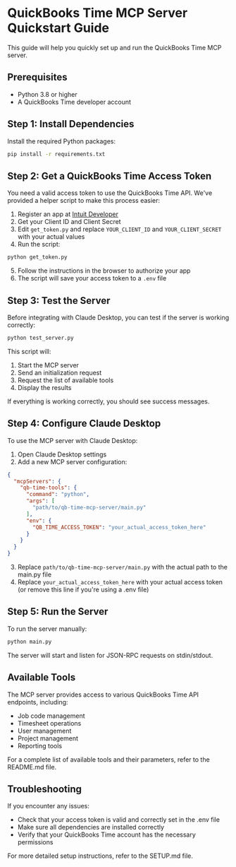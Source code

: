 # QuickBooks Time MCP Server Quickstart Guide

This guide will help you quickly set up and run the QuickBooks Time MCP server.

## Prerequisites

- Python 3.8 or higher
- A QuickBooks Time developer account

## Step 1: Install Dependencies

Install the required Python packages:

```bash
pip install -r requirements.txt
```

## Step 2: Get a QuickBooks Time Access Token

You need a valid access token to use the QuickBooks Time API. We've provided a helper script to make this process easier:

1. Register an app at [Intuit Developer](https://developer.intuit.com/)
2. Get your Client ID and Client Secret
3. Edit `get_token.py` and replace `YOUR_CLIENT_ID` and `YOUR_CLIENT_SECRET` with your actual values
4. Run the script:

```bash
python get_token.py
```

5. Follow the instructions in the browser to authorize your app
6. The script will save your access token to a `.env` file

## Step 3: Test the Server

Before integrating with Claude Desktop, you can test if the server is working correctly:

```bash
python test_server.py
```

This script will:
1. Start the MCP server
2. Send an initialization request
3. Request the list of available tools
4. Display the results

If everything is working correctly, you should see success messages.

## Step 4: Configure Claude Desktop

To use the MCP server with Claude Desktop:

1. Open Claude Desktop settings
2. Add a new MCP server configuration:

```json
{
  "mcpServers": {
    "qb-time-tools": {
      "command": "python",
      "args": [
        "path/to/qb-time-mcp-server/main.py"
      ],
      "env": {
        "QB_TIME_ACCESS_TOKEN": "your_actual_access_token_here"
      }
    }
  }
}
```

3. Replace `path/to/qb-time-mcp-server/main.py` with the actual path to the main.py file
4. Replace `your_actual_access_token_here` with your actual access token (or remove this line if you're using a .env file)

## Step 5: Run the Server

To run the server manually:

```bash
python main.py
```

The server will start and listen for JSON-RPC requests on stdin/stdout.

## Available Tools

The MCP server provides access to various QuickBooks Time API endpoints, including:

- Job code management
- Timesheet operations
- User management
- Project management
- Reporting tools

For a complete list of available tools and their parameters, refer to the README.md file.

## Troubleshooting

If you encounter any issues:

- Check that your access token is valid and correctly set in the .env file
- Make sure all dependencies are installed correctly
- Verify that your QuickBooks Time account has the necessary permissions

For more detailed setup instructions, refer to the SETUP.md file. 
